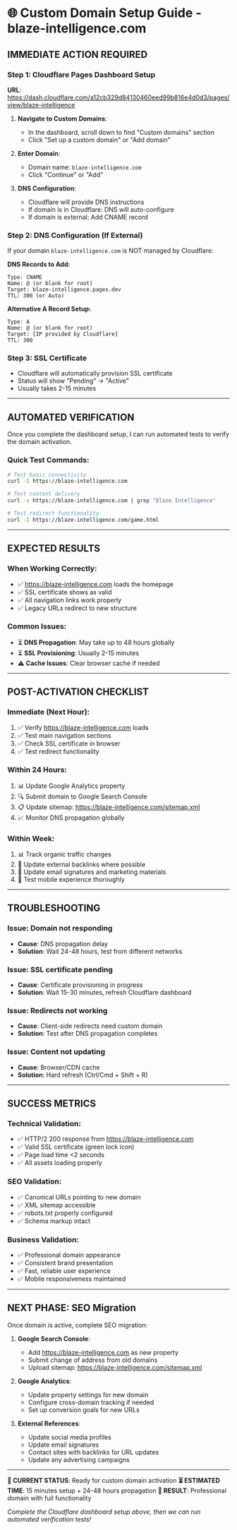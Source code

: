 # 🌐 Custom Domain Setup Guide - blaze-intelligence.com

## **IMMEDIATE ACTION REQUIRED**

### **Step 1: Cloudflare Pages Dashboard Setup**

**URL**: https://dash.cloudflare.com/a12cb329d84130460eed99b816e4d0d3/pages/view/blaze-intelligence

1. **Navigate to Custom Domains**:
   - In the dashboard, scroll down to find "Custom domains" section
   - Click "Set up a custom domain" or "Add domain"

2. **Enter Domain**:
   - Domain name: `blaze-intelligence.com`
   - Click "Continue" or "Add"

3. **DNS Configuration**:
   - Cloudflare will provide DNS instructions
   - If domain is in Cloudflare: DNS will auto-configure
   - If domain is external: Add CNAME record

### **Step 2: DNS Configuration (If External)**

If your domain `blaze-intelligence.com` is NOT managed by Cloudflare:

**DNS Records to Add:**
```
Type: CNAME
Name: @ (or blank for root)
Target: blaze-intelligence.pages.dev
TTL: 300 (or Auto)
```

**Alternative A Record Setup:**
```
Type: A
Name: @ (or blank for root)  
Target: [IP provided by Cloudflare]
TTL: 300
```

### **Step 3: SSL Certificate**
- Cloudflare will automatically provision SSL certificate
- Status will show "Pending" → "Active" 
- Usually takes 2-15 minutes

---

## **AUTOMATED VERIFICATION**

Once you complete the dashboard setup, I can run automated tests to verify the domain activation.

### **Quick Test Commands:**

```bash
# Test basic connectivity
curl -I https://blaze-intelligence.com

# Test content delivery  
curl -s https://blaze-intelligence.com | grep "Blaze Intelligence"

# Test redirect functionality
curl -I https://blaze-intelligence.com/game.html
```

---

## **EXPECTED RESULTS**

### **When Working Correctly:**
- ✅ https://blaze-intelligence.com loads the homepage
- ✅ SSL certificate shows as valid
- ✅ All navigation links work properly
- ✅ Legacy URLs redirect to new structure

### **Common Issues:**
- ⏳ **DNS Propagation**: May take up to 48 hours globally
- ⏳ **SSL Provisioning**: Usually 2-15 minutes
- ⚠️ **Cache Issues**: Clear browser cache if needed

---

## **POST-ACTIVATION CHECKLIST**

### **Immediate (Next Hour):**
1. ✅ Verify https://blaze-intelligence.com loads
2. ✅ Test main navigation sections
3. ✅ Check SSL certificate in browser
4. ✅ Test redirect functionality

### **Within 24 Hours:**
1. 📊 Update Google Analytics property
2. 🔍 Submit domain to Google Search Console  
3. 📋 Update sitemap: https://blaze-intelligence.com/sitemap.xml
4. 📈 Monitor DNS propagation globally

### **Within Week:**
1. 📊 Track organic traffic changes
2. 🔗 Update external backlinks where possible
3. 📧 Update email signatures and marketing materials
4. 📱 Test mobile experience thoroughly

---

## **TROUBLESHOOTING**

### **Issue: Domain not responding**
- **Cause**: DNS propagation delay
- **Solution**: Wait 24-48 hours, test from different networks

### **Issue: SSL certificate pending**
- **Cause**: Certificate provisioning in progress
- **Solution**: Wait 15-30 minutes, refresh Cloudflare dashboard

### **Issue: Redirects not working**
- **Cause**: Client-side redirects need custom domain
- **Solution**: Test after DNS propagation completes

### **Issue: Content not updating**
- **Cause**: Browser/CDN cache
- **Solution**: Hard refresh (Ctrl/Cmd + Shift + R)

---

## **SUCCESS METRICS**

### **Technical Validation:**
- ✅ HTTP/2 200 response from https://blaze-intelligence.com
- ✅ Valid SSL certificate (green lock icon)
- ✅ Page load time <2 seconds
- ✅ All assets loading properly

### **SEO Validation:**
- ✅ Canonical URLs pointing to new domain
- ✅ XML sitemap accessible
- ✅ robots.txt properly configured
- ✅ Schema markup intact

### **Business Validation:**
- ✅ Professional domain appearance
- ✅ Consistent brand presentation
- ✅ Fast, reliable user experience
- ✅ Mobile responsiveness maintained

---

## **NEXT PHASE: SEO Migration**

Once domain is active, complete SEO migration:

1. **Google Search Console**:
   - Add https://blaze-intelligence.com as new property
   - Submit change of address from old domains
   - Upload sitemap: https://blaze-intelligence.com/sitemap.xml

2. **Google Analytics**:
   - Update property settings for new domain
   - Configure cross-domain tracking if needed
   - Set up conversion goals for new URLs

3. **External References**:
   - Update social media profiles
   - Update email signatures  
   - Contact sites with backlinks for URL updates
   - Update any advertising campaigns

---

**🎯 CURRENT STATUS**: Ready for custom domain activation
**⏳ ESTIMATED TIME**: 15 minutes setup + 24-48 hours propagation
**🚀 RESULT**: Professional domain with full functionality

*Complete the Cloudflare dashboard setup above, then we can run automated verification tests!*